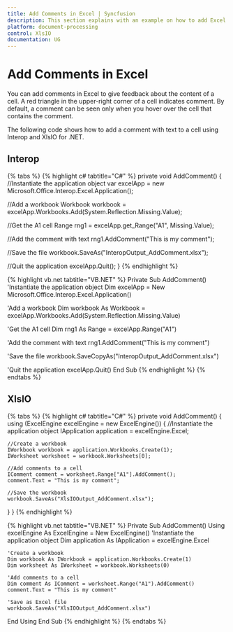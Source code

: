 ```yaml
---
title: Add Comments in Excel | Syncfusion
description: This section explains with an example on how to add Excel comments programmatically using Interop and XlsIO.
platform: document-processing
control: XlsIO
documentation: UG
---
```


# Add Comments in Excel

You can add comments in Excel to give feedback about the content of a cell. A red triangle in the upper-right corner of a cell indicates comment. By default, a comment can be seen only when you hover over the cell that contains the comment.

The following code shows how to add a comment with text to a cell using Interop and XlsIO for .NET.

## Interop

{% tabs %}
{% highlight c# tabtitle="C#" %}
private void AddComment()
{
  //Instantiate the application object
  var excelApp = new Microsoft.Office.Interop.Excel.Application();

  //Add a workbook
  Workbook workbook = excelApp.Workbooks.Add(System.Reflection.Missing.Value);

  //Get the A1 cell
  Range rng1 = excelApp.get_Range("A1", Missing.Value);

  //Add the comment with text
  rng1.AddComment("This is my comment");

  //Save the file
  workbook.SaveAs("InteropOutput_AddComment.xlsx");

  //Quit the application
  excelApp.Quit();
}
{% endhighlight %}

{% highlight vb.net tabtitle="VB.NET" %}
Private Sub AddComment()
  'Instantiate the application object
  Dim excelApp = New Microsoft.Office.Interop.Excel.Application()

  'Add a workbook
  Dim workbook As Workbook = excelApp.Workbooks.Add(System.Reflection.Missing.Value)

  'Get the A1 cell
  Dim rng1 As Range = excelApp.Range("A1")

  'Add the comment with text
  rng1.AddComment("This is my comment")

  'Save the file
  workbook.SaveCopyAs("InteropOutput_AddComment.xlsx")

  'Quit the application
  excelApp.Quit()
End Sub
{% endhighlight %}
{% endtabs %}

## XlsIO

{% tabs %}
{% highlight c# tabtitle="C#" %}
private void AddComment()
{
  using (ExcelEngine excelEngine = new ExcelEngine())
  {
    //Instantiate the application object
    IApplication application = excelEngine.Excel;

    //Create a workbook
    IWorkbook workbook = application.Workbooks.Create(1);
    IWorksheet worksheet = workbook.Worksheets[0];

    //Add comments to a cell
    IComment comment = worksheet.Range["A1"].AddComment();
    comment.Text = "This is my comment";

    //Save the workbook
    workbook.SaveAs("XlsIOOutput_AddComment.xlsx");
  }
}
{% endhighlight %}

{% highlight vb.net tabtitle="VB.NET" %}
Private Sub AddComment()
  Using excelEngine As ExcelEngine = New ExcelEngine()
    'Instantiate the application object
    Dim application As IApplication = excelEngine.Excel

    'Create a workbook
    Dim workbook As IWorkbook = application.Workbooks.Create(1)
    Dim worksheet As IWorksheet = workbook.Worksheets(0)

    'Add comments to a cell
    Dim comment As IComment = worksheet.Range("A1").AddComment()
    comment.Text = "This is my comment"

    'Save as Excel file
    workbook.SaveAs("XlsIOOutput_AddComment.xlsx")
  End Using
End Sub
{% endhighlight %}
{% endtabs %}
